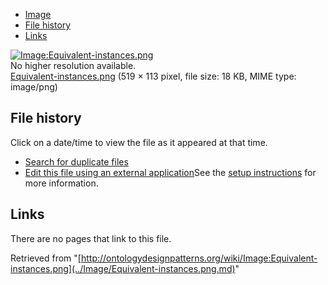 * [Image](../Image/Equivalent-instances.png.md#file)
* [File history](../Image/Equivalent-instances.png.md#filehistory)
* [Links](../Image/Equivalent-instances.png.md#filelinks)

[![Image:Equivalent-instances.png](../../../images/2/2c/Equivalent-instances.png)](../../../images/2/2c/Equivalent-instances.png)  
No higher resolution available.  
[Equivalent-instances.png](../../../images/2/2c/Equivalent-instances.png)‎ (519 × 113 pixel, file size: 18 KB, MIME type: image/png)

## File history

Click on a date/time to view the file as it appeared at that time.



  
* [Search for duplicate files](http://ontologydesignpatterns.org/wiki/Special:FileDuplicateSearch/Equivalent-instances.png "Special:FileDuplicateSearch/Equivalent-instances.png")
* [Edit this file using an external application](http://ontologydesignpatterns.org/wiki/index.php?title=Image:Equivalent-instances.png&action=edit&externaledit=true&mode=file "Image:Equivalent-instances.png")See the [setup instructions](http://www.mediawiki.org/wiki/Manual:External_editors "http://www.mediawiki.org/wiki/Manual:External_editors") for more information.

## Links



There are no pages that link to this file.




Retrieved from "[http://ontologydesignpatterns.org/wiki/Image:Equivalent-instances.png](../Image/Equivalent-instances.png.md)"